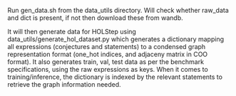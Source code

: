 Run gen_data.sh from the data_utils directory. Will check whether raw_data and dict is present, if not then download these from wandb. 

It will then generate data for HOLStep using data_utils/generate_hol_dataset.py which generates a dictionary mapping all expressions (conjectures and statements)
to a condensed graph representation format (one_hot indices, and adjaceny matrix in COO format). It also generates train, val, test data as per the benchmark specifications, using the raw expressions as keys. 
When it comes to training/inference, the dictionary is indexed by the relevant statements to retrieve the graph information needed. 